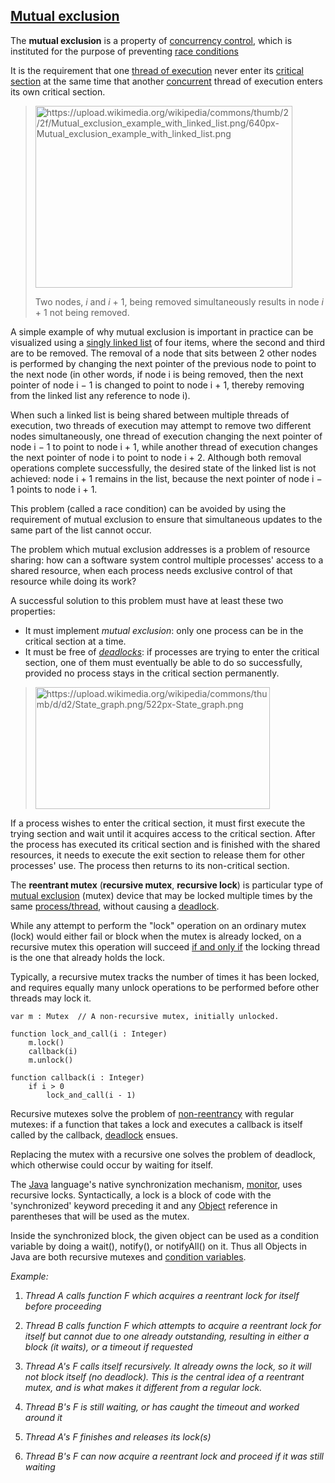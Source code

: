 [Mutual exclusion](https://en.wikipedia.org/wiki/Mutual_exclusion)
-------------

The  **mutual exclusion** is a property of [concurrency control](https://en.wikipedia.org/wiki/Concurrency_control), which is instituted for the purpose of preventing [race conditions](https://en.wikipedia.org/wiki/Race_condition)

It is the requirement that one [thread of execution](https://en.wikipedia.org/wiki/Thread_(computing)) never enter its [critical section](https://en.wikipedia.org/wiki/Critical_section) at the same time that another [concurrent](https://en.wikipedia.org/wiki/Concurrent_computing) thread of execution enters its own critical section.

> <img src="https://upload.wikimedia.org/wikipedia/commons/thumb/2/2f/Mutual_exclusion_example_with_linked_list.png/640px-Mutual_exclusion_example_with_linked_list.png" alt="https://upload.wikimedia.org/wikipedia/commons/thumb/2/2f/Mutual_exclusion_example_with_linked_list.png/640px-Mutual_exclusion_example_with_linked_list.png" width="411" height="291" />
> 
> Two nodes, *i* and *i* + 1, being removed simultaneously results in node *i* + 1 not being removed.

A simple example of why mutual exclusion is important in practice can be visualized using a [singly linked list](https://en.wikipedia.org/wiki/Singly_linked_list) of four items, where the second and third are to be removed. The removal of a node that sits between 2 other nodes is performed by changing the next pointer of the previous node to point to the next node (in other words, if node i is being removed, then the next pointer of node i − 1 is changed to point to node i + 1, thereby removing from the linked list any reference to node i).

When such a linked list is being shared between multiple threads of execution, two threads of execution may attempt to remove two different nodes simultaneously, one thread of execution changing the next pointer of node i − 1 to point to node i + 1, while another thread of execution changes the next pointer of node i to point to node i + 2. Although both removal operations complete successfully, the desired state of the linked list is not achieved: node i + 1 remains in the list, because the next pointer of node i − 1 points to node i + 1.

This problem (called a race condition) can be avoided by using the requirement of mutual exclusion to ensure that simultaneous updates to the same part of the list cannot occur.

The problem which mutual exclusion addresses is a problem of resource sharing: how can a software system control multiple processes' access to a shared resource, when each process needs exclusive control of that resource while doing its work?

A successful solution to this problem must have at least these two properties:

-   It must implement *mutual exclusion*: only one process can be in the critical section at a time.
-   It must be free of [*deadlocks*](https://en.wikipedia.org/wiki/Deadlock): if processes are trying to enter the critical section, one of them must eventually be able to do so successfully, provided no process stays in the critical section permanently.
>
> <img src="https://upload.wikimedia.org/wikipedia/commons/thumb/d/d2/State_graph.png/522px-State_graph.png" alt="https://upload.wikimedia.org/wikipedia/commons/thumb/d/d2/State_graph.png/522px-State_graph.png" width="375" height="195" />
> 

If a process wishes to enter the critical section, it must first execute the trying section and wait until it acquires access to the critical section. After the process has executed its critical section and is finished with the shared resources, it needs to execute the exit section to release them for other processes' use. The process then returns to its non-critical section.

The **reentrant mutex** (**recursive mutex**, **recursive lock**) is particular type of [mutual exclusion](https://en.wikipedia.org/wiki/Mutual_exclusion) (mutex) device that may be locked multiple times by the same [process/thread](https://en.wikipedia.org/wiki/Thread_(computing)), without causing a [deadlock](https://en.wikipedia.org/wiki/Deadlock).

While any attempt to perform the "lock" operation on an ordinary mutex (lock) would either fail or block when the mutex is already locked, on a recursive mutex this operation will succeed [if and only if](https://en.wikipedia.org/wiki/If_and_only_if) the locking thread is the one that already holds the lock.

Typically, a recursive mutex tracks the number of times it has been locked, and requires equally many unlock operations to be performed before other threads may lock it.

```
var m : Mutex  // A non-recursive mutex, initially unlocked.

function lock_and_call(i : Integer)
    m.lock()
    callback(i)
    m.unlock()

function callback(i : Integer)
    if i > 0
        lock_and_call(i - 1)

```

Recursive mutexes solve the problem of [non-reentrancy](https://en.wikipedia.org/wiki/Reentrancy_(computing)) with regular mutexes: if a function that takes a lock and executes a callback is itself called by the callback, [deadlock](https://en.wikipedia.org/wiki/Deadlock) ensues.

Replacing the mutex with a recursive one solves the problem of deadlock, which otherwise could occur by waiting for itself.

The [Java](https://en.wikipedia.org/wiki/Java_(programming_language)) language's native synchronization mechanism, [monitor](https://en.wikipedia.org/wiki/Monitor_(synchronization)), uses recursive locks. Syntactically, a lock is a block of code with the 'synchronized' keyword preceding it and any [Object](https://en.wikipedia.org/wiki/Object_(computer_science)) reference in parentheses that will be used as the mutex.

Inside the synchronized block, the given object can be used as a condition variable by doing a wait(), notify(), or notifyAll() on it. Thus all Objects in Java are both recursive mutexes and [condition variables](https://en.wikipedia.org/wiki/Condition_variable).

*Example:*

1.  *Thread A calls function F which acquires a reentrant lock for itself before proceeding*

2.  *Thread B calls function F which attempts to acquire a reentrant lock for itself but cannot due to one already outstanding, resulting in either a block (it waits), or a timeout if requested*

3.  *Thread A's F calls itself recursively. It already owns the lock, so it will not block itself (no deadlock). This is the central idea of a reentrant mutex, and is what makes it different from a regular lock.*

4.  *Thread B's F is still waiting, or has caught the timeout and worked around it*

5.  *Thread A's F finishes and releases its lock(s)*

6.  *Thread B's F can now acquire a reentrant lock and proceed if it was still waiting*
